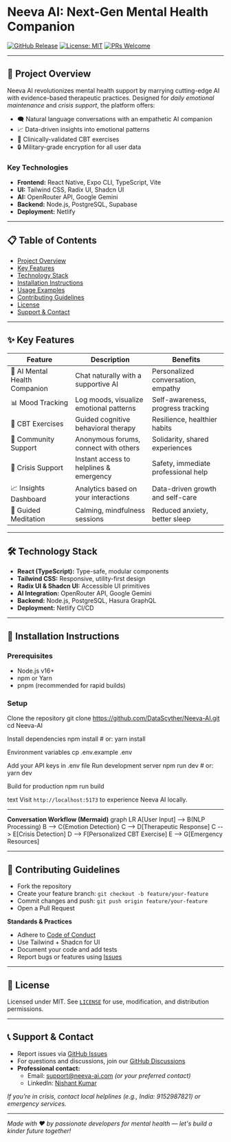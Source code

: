 
# Neeva AI: Next-Gen Mental Health Companion

[![GitHub Release](https://img.shields.io/github/v/release/DataScyther/Neeva-AI?color=4F46E5&style=for-the-badge)](https://github.com/DataScyther/Neeva-AI/releases)
[![License: MIT](https://img.shields.io/badge/License-MIT-4F46E5.svg?style=for-the-badge)](https://opensource.org/licenses/MIT)
[![PRs Welcome](https://img.shields.io/badge/PRs-Welcome-4F46E5.svg?style=for-the-badge)](http://makeapullrequest.com)

---

## 🌟 Project Overview

Neeva AI revolutionizes mental health support by marrying cutting-edge AI with evidence-based therapeutic practices. Designed for *daily emotional maintenance* and *crisis support*, the platform offers:

- 🗨️ Natural language conversations with an empathetic AI companion
- 📈 Data-driven insights into emotional patterns
- 🧠 Clinically-validated CBT exercises
- 🔒 Military-grade encryption for all user data


### Key Technologies
- **Frontend:** React Native, Expo CLI, TypeScript, Vite
- **UI:** Tailwind CSS, Radix UI, Shadcn UI
- **AI:** OpenRouter API, Google Gemini
- **Backend:** Node.js, PostgreSQL, Supabase
- **Deployment:** Netlify

---

## 📋 Table of Contents
- [Project Overview](#-project-overview)
- [Key Features](#-key-features)
- [Technology Stack](#-technology-stack)
- [Installation Instructions](#-installation-instructions)
- [Usage Examples](#-usage-examples)
- [Contributing Guidelines](#-contributing-guidelines)
- [License](#-license)
- [Support & Contact](#-support--contact)

---

## ✨ Key Features

| Feature                     | Description                                  | Benefits                                  |
|-----------------------------|----------------------------------------------|-------------------------------------------|
| 🤖 AI Mental Health Companion| Chat naturally with a supportive AI          | Personalized conversation, empathy        |
| 📊 Mood Tracking            | Log moods, visualize emotional patterns      | Self-awareness, progress tracking         |
| 🧠 CBT Exercises            | Guided cognitive behavioral therapy          | Resilience, healthier habits              |
| 👥 Community Support        | Anonymous forums, connect with others        | Solidarity, shared experiences            |
| 🚨 Crisis Support           | Instant access to helplines & emergency      | Safety, immediate professional help       |
| 📈 Insights Dashboard       | Analytics based on your interactions         | Data-driven growth and self-care          |
| 🧘 Guided Meditation        | Calming, mindfulness sessions                | Reduced anxiety, better sleep             |

---

## 🛠 Technology Stack

- **React (TypeScript):** Type-safe, modular components
- **Tailwind CSS:** Responsive, utility-first design
- **Radix UI & Shadcn UI:** Accessible UI primitives
- **AI Integration:** OpenRouter API, Google Gemini
- **Backend:** Node.js, PostgreSQL, Hasura GraphQL
- **Deployment:** Netlify CI/CD

---

## 🚀 Installation Instructions

### Prerequisites
- Node.js v16+
- npm or Yarn
- pnpm (recommended for rapid builds)

### Setup
Clone the repository
git clone https://github.com/DataScyther/Neeva-AI.git
cd Neeva-AI

Install dependencies
npm install # or: yarn install

Environment variables
cp .env.example .env

Add your API keys in .env file
Run development server
npm run dev # or: yarn dev

Build for production
npm run build

text
Visit `http://localhost:5173` to experience Neeva AI locally.

---

**Conversation Workflow (Mermaid)**
graph LR
A[User Input] --> B(NLP Processing)
B --> C{Emotion Detection}
C --> D[Therapeutic Response]
C --> E[Crisis Detection]
D --> F[Personalized CBT Exercise]
E --> G[Emergency Resources]

---

## 🤝 Contributing Guidelines

- Fork the repository
- Create your feature branch: `git checkout -b feature/your-feature`
- Commit changes and push: `git push origin feature/your-feature`
- Open a Pull Request

**Standards & Practices**
- Adhere to [Code of Conduct](CODE_OF_CONDUCT.md)
- Use Tailwind + Shadcn for UI
- Document your code and add tests
- Report bugs or features using [Issues](https://github.com/DataScyther/Neeva-AI/issues)

---

## 📄 License

Licensed under MIT. See [`LICENSE`](LICENSE) for use, modification, and distribution permissions.

---

## 📞 Support & Contact

- Report issues via [GitHub Issues](https://github.com/DataScyther/Neeva-AI/issues)
- For questions and discussions, join our [GitHub Discussions](https://github.com/DataScyther/Neeva-AI/discussions)
- **Professional contact:**  
  - Email: support@neeva-ai.com *(or your preferred contact)*
  - LinkedIn: [Nishant Kumar](https://www.linkedin.com/in/datascyther/)

*If you’re in crisis, contact local helplines (e.g., India: 9152987821) or emergency services.*

---

*Made with ❤️ by passionate developers for mental health — let's build a kinder future together!*
